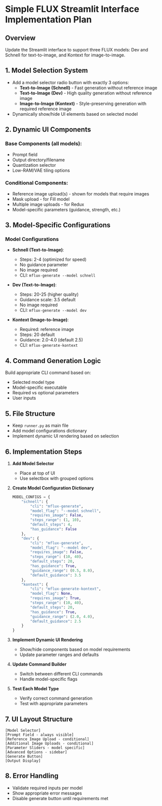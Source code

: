# Simple FLUX Streamlit Interface Implementation Plan

## Overview
Update the Streamlit interface to support three FLUX models: Dev and Schnell for text-to-image, and Kontext for image-to-image.

## 1. Model Selection System
- Add a model selector radio button with exactly 3 options:
  - **Text-to-Image (Schnell)** - Fast generation without reference image
  - **Text-to-Image (Dev)** - High quality generation without reference image
  - **Image-to-Image (Kontext)** - Style-preserving generation with required reference image
- Dynamically show/hide UI elements based on selected model

## 2. Dynamic UI Components

### Base Components (all models):
- Prompt field
- Output directory/filename
- Quantization selector
- Low-RAM/VAE tiling options

### Conditional Components:
- Reference image upload(s) - shown for models that require images
- Mask upload - for Fill model
- Multiple image uploads - for Redux
- Model-specific parameters (guidance, strength, etc.)

## 3. Model-Specific Configurations

### Model Configurations
- **Schnell (Text-to-Image)**: 
  - Steps: 2-4 (optimized for speed)
  - No guidance parameter
  - No image required
  - CLI: `mflux-generate --model schnell`
  
- **Dev (Text-to-Image)**: 
  - Steps: 20-25 (higher quality)
  - Guidance scale: 3.5 default
  - No image required
  - CLI: `mflux-generate --model dev`

- **Kontext (Image-to-Image)**: 
  - Required: reference image
  - Steps: 20 default
  - Guidance: 2.0-4.0 (default 2.5)
  - CLI: `mflux-generate-kontext`

## 4. Command Generation Logic
Build appropriate CLI command based on:
- Selected model type
- Model-specific executable
- Required vs optional parameters
- User inputs

## 5. File Structure
- Keep `runner.py` as main file
- Add model configurations dictionary
- Implement dynamic UI rendering based on selection

## 6. Implementation Steps

1. **Add Model Selector**
   - Place at top of UI
   - Use selectbox with grouped options
   
2. **Create Model Configuration Dictionary**
   ```python
   MODEL_CONFIGS = {
       "schnell": {
           "cli": "mflux-generate",
           "model_flag": "--model schnell",
           "requires_image": False,
           "steps_range": (1, 10),
           "default_steps": 4,
           "has_guidance": False
       },
       "dev": {
           "cli": "mflux-generate",
           "model_flag": "--model dev",
           "requires_image": False,
           "steps_range": (10, 40),
           "default_steps": 20,
           "has_guidance": True,
           "guidance_range": (0.5, 8.0),
           "default_guidance": 3.5
       },
       "kontext": {
           "cli": "mflux-generate-kontext",
           "model_flag": None,
           "requires_image": True,
           "steps_range": (10, 40),
           "default_steps": 20,
           "has_guidance": True,
           "guidance_range": (2.0, 4.0),
           "default_guidance": 2.5
       }
   }
   ```

3. **Implement Dynamic UI Rendering**
   - Show/hide components based on model requirements
   - Update parameter ranges and defaults
   
4. **Update Command Builder**
   - Switch between different CLI commands
   - Handle model-specific flags
   
5. **Test Each Model Type**
   - Verify correct command generation
   - Test with appropriate parameters

## 7. UI Layout Structure
```
[Model Selector]
[Prompt Field - always visible]
[Reference Image Upload - conditional]
[Additional Image Uploads - conditional]
[Parameter Sliders - model specific]
[Advanced Options - sidebar]
[Generate Button]
[Output Display]
```

## 8. Error Handling
- Validate required inputs per model
- Show appropriate error messages
- Disable generate button until requirements met
